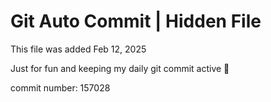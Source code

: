 # Git Auto Commit | Hidden File

This file was added Feb 12, 2025

Just for fun and keeping my daily git commit active 🤪

commit number: 157028
